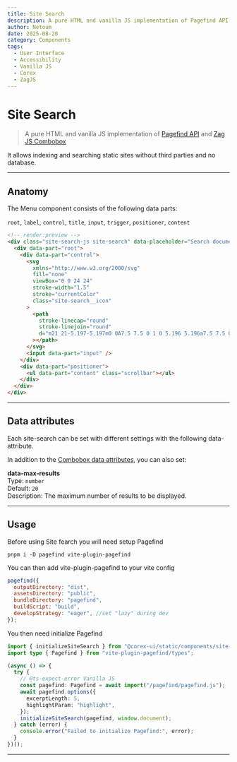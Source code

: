 ```yaml
---
title: Site Search
description: A pure HTML and vanilla JS implementation of Pagefind API and Zag JS Combobox
author: Netoum
date: 2025-08-20
category: Components
tags:
  - User Interface
  - Accessibility
  - Vanilla JS
  - Corex
  - ZagJS
---
```


# Site Search

> A pure HTML and vanilla JS implementation of [Pagefind API](https://pagefind.app/) and [Zag JS Combobox](https://zagjs.com/components/react/combobox)

It allows indexing and searching static sites without third parties and no database.

---

## Anatomy

The Menu component consists of the following data parts:

`root`, `label`, `control`, `title`, `input`, `trigger`, `positioner`, `content`

```html
<!-- render:preview -->
<div class="site-search-js site-search" data-placeholder="Search documentation">
  <div data-part="root">
    <div data-part="control">
      <svg
        xmlns="http://www.w3.org/2000/svg"
        fill="none"
        viewBox="0 0 24 24"
        stroke-width="1.5"
        stroke="currentColor"
        class="site-search__icon"
      >
        <path
          stroke-linecap="round"
          stroke-linejoin="round"
          d="m21 21-5.197-5.197m0 0A7.5 7.5 0 1 0 5.196 5.196a7.5 7.5 0 0 0 10.607 10.607Z"
        ></path>
      </svg>
      <input data-part="input" />
    </div>
    <div data-part="positioner">
      <ul data-part="content" class="scrollbar"></ul>
    </div>
  </div>
</div>
```

---

## Data attributes

Each site-search can be set with different settings with the following data-attribute.

In addition to the [Combobox data attributes](/components/combobox), you can also set:

**data-max-results**  
Type: `number`  
Default: `20`  
Description: The maximum number of results to be displayed.

---

## Usage

Before using Site fearch you will need setup Pagefind

`pnpm i -D pagefind vite-plugin-pagefind`

You can then add vite-plugin-pagefind to your vite config

```js
pagefind({
  outputDirectory: "dist",
  assetsDirectory: "public",
  bundleDirectory: "pagefind",
  buildScript: "build",
  developStrategy: "eager", //set "lazy" during dev
});
```

You then need initialize Pagefind

```ts
import { initializeSiteSearch } from "@corex-ui/static/components/site-search";
import type { Pagefind } from "vite-plugin-pagefind/types";

(async () => {
  try {
    // @ts-expect-error Vanilla JS
    const pagefind: Pagefind = await import("/pagefind/pagefind.js");
    await pagefind.options({
      excerptLength: 5,
      highlightParam: "highlight",
    });
    initializeSiteSearch(pagefind, window.document);
  } catch (error) {
    console.error("Failed to initialize Pagefind:", error);
  }
})();
```

---
